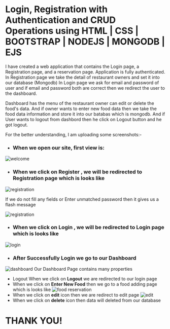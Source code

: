 # Login, Registration with Authentication and CRUD Operations using HTML | CSS | BOOTSTRAP | NODEJS | MONGODB | EJS

I have created a web application that contains the Login page, a Registration page, and a reservation page. Application is fully authenticated.
In Registration page we take the detail of restaurant owners and set it into our database (Mongodb) 
In Login page we ask for email and password of user and if email and password both are correct then we redirect the user to 
the dashboard.

Dashboard has the menu of the restaurant owner can edit or delete the food's data. And if owner wants to enter new food data then we take the food data
information and store it into our batabas which is mongodb. And if User wants to logout from dashbord then he click on Logout button and he got logout.

For the better understanding, I am uploading some screenshots:-

- ### When we open our site, first view is:
![welcome](https://user-images.githubusercontent.com/44003571/98904868-69b9f180-24e0-11eb-87eb-eb1d94a48048.png)

- ### When we click on Register ,  we will be redirected to Registration page which is looks like
![registration](https://user-images.githubusercontent.com/44003571/98905074-ce754c00-24e0-11eb-8620-5dea0c30c227.png)

If we do not fill any fields or Enter unmatched password then it gives us a flash message

![registration](https://user-images.githubusercontent.com/44003571/98905291-2ad86b80-24e1-11eb-85c2-c6999b3cf9ef.png)

- ### When we click on Login ,  we will be redirected to Login page which is looks like
![login](https://user-images.githubusercontent.com/44003571/98905544-9589a700-24e1-11eb-9349-cf75ecf80428.png)

- ### After Successfully Login we go to our Dashboard 

![dashboard](https://user-images.githubusercontent.com/44003571/98905736-f2855d00-24e1-11eb-9a5f-87ef5bb0a33a.png)
 Our Dashboard Page contains many properties
 - Logout
 When we click on **Logout** we are redirected to our login page 
- When we click on **Enter New Food** then we go to a food adding page which is looks like 
![food reservation](https://user-images.githubusercontent.com/44003571/98906569-4d6b8400-24e3-11eb-8a3e-75cb68974bb5.png)
- When we click on **edit** icon then we are redirect to edit page
![edit](https://user-images.githubusercontent.com/44003571/98906761-af2bee00-24e3-11eb-9f07-7f27297db6f2.png)
- When we click on **delete** icon then data will deleted from our database 
            

#                                                 THANK YOU!



